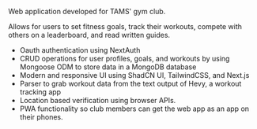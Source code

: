 Web application developed for TAMS' gym club. 

Allows for users to set fitness goals, track their workouts, compete with others on a leaderboard, and read written guides.

- Oauth authentication using NextAuth
- CRUD operations for user profiles, goals, and workouts by using Mongoose ODM to store data in a MongoDB database
- Modern and responsive UI using ShadCN UI, TailwindCSS, and Next.js
- Parser to grab workout data from the text output of Hevy, a workout tracking app
- Location based verification using browser APIs. 
- PWA functionality so club members can get the web app as an app on their phones.
